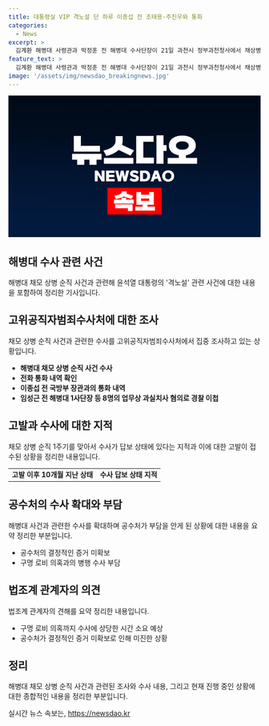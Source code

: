 ```yaml
---
title: 대통령실 VIP 격노설 단 하루 이종섭 전 조태용·주진우와 통화
categories:
  - News
excerpt: >
  김계환 해병대 사령관과 박정훈 전 해병대 수사단장이 21일 과천시 정부과천청사에서 채상병 사건과 관련된 조사를 받았다. 이에 윤석열 대통령의 격노설과 관련하여 주진우 국민의힘 의원과 조태용 국가정보원장이 대통령실 번호로 전화를 받았던 사실이 확인됐다. 해병대 사령부는 1사단장 등 8명을 업무상 과실치사 혐의로 경찰에 이첩하려고 했으나, 해당 번호와 통화한 후 이첩을 보류하고 브리핑을 취소했다. 이로 인해 수사가 답보 상태에 놓인 상황이다. 추가적인 조사가 미뤄지는 가운데, 공수처는 구명 로비 의혹과 채상병 순직 사건을 동시에 수사해야 하는 부담을 안게 되었다.
feature_text: >
  김계환 해병대 사령관과 박정훈 전 해병대 수사단장이 21일 과천시 정부과천청사에서 채상병 사건과 관련된 조사를 받았다. 이에 윤석열 대통령의 격노설과 관련하여 주진우 국민의힘 의원과 조태용 국가정보원장이 대통령실 번호로 전화를 받았던 사실이 확인됐다. 해병대 사령부는 1사단장 등 8명을 업무상 과실치사 혐의로 경찰에 이첩하려고 했으나, 해당 번호와 통화한 후 이첩을 보류하고 브리핑을 취소했다. 이로 인해 수사가 답보 상태에 놓인 상황이다. 추가적인 조사가 미뤄지는 가운데, 공수처는 구명 로비 의혹과 채상병 순직 사건을 동시에 수사해야 하는 부담을 안게 되었다.
image: '/assets/img/newsdao_breakingnews.jpg'
---
```


<p><img src="/assets/img/newsdao_breakingnews.jpg" alt="cryptoinkorea 속보" /></p>

<h2 data-ke-size="size26">해병대 수사 관련 사건</h2>

<p data-ke-size="size16">해병대 채모 상병 순직 사건과 관련해 윤석열 대통령의 '격노설' 관련 사건에 대한 내용을 포함하여 정리한 기사입니다.</p>

<h2 data-ke-size="size24">고위공직자범죄수사처에 대한 조사</h2>

<p data-ke-size="size16">채모 상병 순직 사건과 관련한 수사를 고위공직자범죄수사처에서 집중 조사하고 있는 상황입니다.</p>

<ul>
  <li><b>해병대 채모 상병 순직 사건 수사</b></li>
  <li><b>전화 통화 내역 확인</b></li>
  <li><b>이종섭 전 국방부 장관과의 통화 내역</b></li>
  <li><b>임성근 전 해병대 1사단장 등 8명의 업무상 과실치사 혐의로 경찰 이첩</b></li>
</ul>

<h2 data-ke-size="size24">고발과 수사에 대한 지적</h2>

<p data-ke-size="size16">채모 상병 순직 1주기를 맞아서 수사가 답보 상태에 있다는 지적과 이에 대한 고발이 접수된 상황을 정리한 내용입니다.</p>

<table>
  <tr>
    <td style="text-align: center; height: 17px;"><b>고발 이후 10개월 지난 상태</b></td>
    <td style="text-align: center; height: 17px;"><b>수사 답보 상태 지적</b></td>
  </tr>
</table>

<h2 data-ke-size="size24">공수처의 수사 확대와 부담</h2>

<p data-ke-size="size16">해병대 사건과 관련한 수사를 확대하며 공수처가 부담을 안게 된 상황에 대한 내용을 요약 정리한 부분입니다.</p>

<ul>
  <li>공수처의 결정적인 증거 미확보</li>
  <li>구명 로비 의혹과의 병행 수사 부담</li>
</ul>

<h2 data-ke-size="size24">법조계 관계자의 의견</h2>

<p data-ke-size="size16">법조계 관계자의 견해를 요약 정리한 내용입니다.</p>

<ul>
  <li>구명 로비 의혹까지 수사에 상당한 시간 소요 예상</li>
  <li>공수처가 결정적인 증거 미확보로 인해 미진한 상황</li>
</ul>

<h2 data-ke-size="size24">정리</h2>

<p data-ke-size="size16">해병대 채모 상병 순직 사건과 관련된 조사와 수사 내용, 그리고 현재 진행 중인 상황에 대한 종합적인 내용을 정리한 부분입니다.</p>
실시간 뉴스 속보는, <a href="https://newsdao.kr" rel="dofollow">https://newsdao.kr</a>


